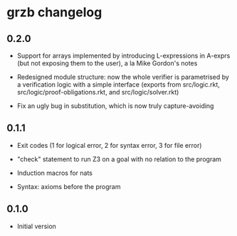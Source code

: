 # grzb changelog

## 0.2.0

- Support for arrays implemented by introducing L-expressions in A-exprs (but not exposing them to the user), a la Mike Gordon's notes

- Redesigned module structure: now the whole verifier is parametrised by a verification logic with a simple interface (exports from src/logic.rkt, src/logic/proof-obligations.rkt, and src/logic/solver.rkt)

- Fix an ugly bug in substitution, which is now truly capture-avoiding

## 0.1.1

- Exit codes (1 for logical error, 2 for syntax error, 3 for file error)

- "check" statement to run Z3 on a goal with no relation to the program

- Induction macros for nats

- Syntax: axioms before the program

## 0.1.0

- Initial version
